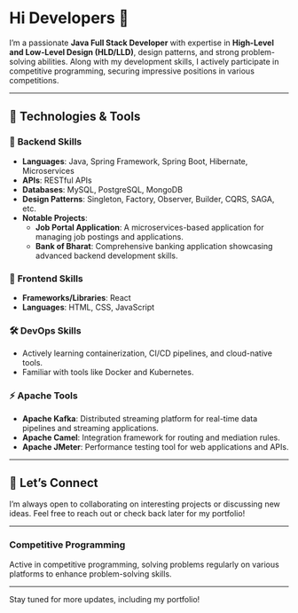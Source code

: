 # Hi Developers 👋

I’m a passionate **Java Full Stack Developer** with expertise in **High-Level and Low-Level Design (HLD/LLD)**, design patterns, and strong problem-solving abilities. Along with my development skills, I actively participate in competitive programming, securing impressive positions in various competitions.

---

## 🔧 **Technologies & Tools**

### 🚀 **Backend Skills**
- **Languages**: Java, Spring Framework, Spring Boot, Hibernate, Microservices
- **APIs**: RESTful APIs
- **Databases**: MySQL, PostgreSQL, MongoDB
- **Design Patterns**: Singleton, Factory, Observer, Builder, CQRS, SAGA, etc.
- **Notable Projects**:
  - **Job Portal Application**: A microservices-based application for managing job postings and applications.
  - **Bank of Bharat**: Comprehensive banking application showcasing advanced backend development skills.

### 🎨 **Frontend Skills**
- **Frameworks/Libraries**: React
- **Languages**: HTML, CSS, JavaScript

### 🛠 **DevOps Skills**
- Actively learning containerization, CI/CD pipelines, and cloud-native tools.
- Familiar with tools like Docker and Kubernetes.

### ⚡ **Apache Tools**
- **Apache Kafka**: Distributed streaming platform for real-time data pipelines and streaming applications.
- **Apache Camel**: Integration framework for routing and mediation rules.
- **Apache JMeter**: Performance testing tool for web applications and APIs.

---

## 🤝 **Let’s Connect**
I’m always open to collaborating on interesting projects or discussing new ideas. Feel free to reach out or check back later for my portfolio!

---

### Competitive Programming
Active in competitive programming, solving problems regularly on various platforms to enhance problem-solving skills.

---

Stay tuned for more updates, including my portfolio!
